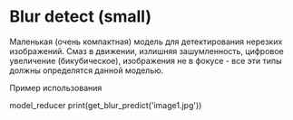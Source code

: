 # Blur detect (small)
Маленькая (очень компактная) модель для детектирования нерезких изображений. Смаз в движении, излишняя зашумленность, цифровое увеличение (бикубическое), изображения не в фокусе - все эти типы должны определятся данной моделью.

Пример использования

model_reducer
print(get_blur_predict('image1.jpg')) 
